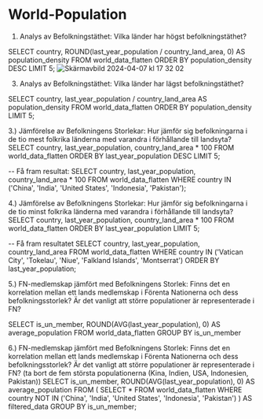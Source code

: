 # World-Population

1) Analys av Befolkningstäthet: Vilka länder har högst befolkningstäthet?


SELECT country, 
       ROUND(last_year_population / country_land_area, 0) AS population_density
FROM world_data_flatten
ORDER BY population_density DESC
LIMIT 5;
![Skärmavbild 2024-04-07 kl  17 32 02](https://github.com/oskarbergman/World-Population/assets/105347124/a929c61e-9d4a-4464-b722-16a7005e13b0)



3) Analys av Befolkningstäthet: Vilka länder har lägst befolkningstäthet?

SELECT country, 
       last_year_population / country_land_area AS population_density
FROM world_data_flatten
ORDER BY population_density
LIMIT 5;

3.) Jämförelse av Befolkningens Storlekar: Hur jämför sig befolkningarna i de tio mest folkrika länderna med varandra i förhållande till landsyta?
SELECT country, last_year_population, country_land_area * 100
FROM world_data_flatten
ORDER BY last_year_population DESC
LIMIT 5;

-- Få fram resultat:
SELECT country, last_year_population, country_land_area * 100
FROM world_data_flatten
WHERE country IN ('China', 'India', 'United States', 'Indonesia', 'Pakistan');

4.) Jämförelse av Befolkningens Storlekar: Hur jämför sig befolkningarna i de tio minst folkrika länderna med varandra i förhållande till landsyta?
SELECT country, last_year_population, country_land_area * 100
FROM world_data_flatten
ORDER BY last_year_population
LIMIT 5;

-- Få fram resultatet
SELECT country, last_year_population, country_land_area
FROM world_data_flatten
WHERE country IN ('Vatican City', 'Tokelau', 'Niue', 'Falkland Islands', 'Montserrat')
ORDER BY last_year_population;


5.) FN-medlemskap jämfört med Befolkningens Storlek: Finns det en korrelation mellan ett lands medlemskap i Förenta Nationerna och dess befolkningsstorlek? Är det vanligt att större populationer är representerade i FN?

SELECT is_un_member, ROUND(AVG(last_year_population), 0) AS average_population
FROM world_data_flatten
GROUP BY is_un_member

6.) FN-medlemskap jämfört med Befolkningens Storlek: Finns det en korrelation mellan ett lands medlemskap i Förenta Nationerna och dess befolkningsstorlek? Är det vanligt att större populationer är representerade i FN? (ta bort de fem största populationerna (Kina, Indien, USA, Indonesien, Pakistan))
SELECT is_un_member, ROUND(AVG(last_year_population), 0) AS average_population
FROM (
    SELECT *
    FROM world_data_flatten
    WHERE country NOT IN ('China', 'India', 'United States', 'Indonesia', 'Pakistan')
) AS filtered_data
GROUP BY is_un_member;







    
